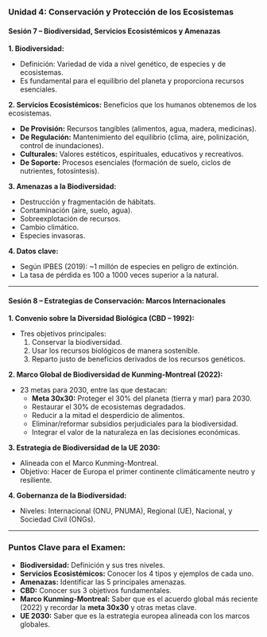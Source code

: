 
### **Unidad 4: Conservación y Protección de los Ecosistemas**
#### **Sesión 7 – Biodiversidad, Servicios Ecosistémicos y Amenazas**

**1. Biodiversidad:**
- Definición: Variedad de vida a nivel genético, de especies y de ecosistemas.
- Es fundamental para el equilibrio del planeta y proporciona recursos esenciales.

**2. Servicios Ecosistémicos:** Beneficios que los humanos obtenemos de los ecosistemas.
- **De Provisión:** Recursos tangibles (alimentos, agua, madera, medicinas).
- **De Regulación:** Mantenimiento del equilibrio (clima, aire, polinización, control de inundaciones).
- **Culturales:** Valores estéticos, espirituales, educativos y recreativos.
- **De Soporte:** Procesos esenciales (formación de suelo, ciclos de nutrientes, fotosíntesis).

**3. Amenazas a la Biodiversidad:**
- Destrucción y fragmentación de hábitats.
- Contaminación (aire, suelo, agua).
- Sobreexplotación de recursos.
- Cambio climático.
- Especies invasoras.

**4. Datos clave:**
- Según IPBES (2019): ~1 millón de especies en peligro de extinción.
- La tasa de pérdida es 100 a 1000 veces superior a la natural.

---

#### **Sesión 8 – Estrategias de Conservación: Marcos Internacionales**

**1. Convenio sobre la Diversidad Biológica (CBD – 1992):**
- Tres objetivos principales:
  1. Conservar la biodiversidad.
  2. Usar los recursos biológicos de manera sostenible.
  3. Reparto justo de beneficios derivados de los recursos genéticos.

**2. Marco Global de Biodiversidad de Kunming-Montreal (2022):**
- 23 metas para 2030, entre las que destacan:
  - **Meta 30x30:** Proteger el 30% del planeta (tierra y mar) para 2030.
  - Restaurar el 30% de ecosistemas degradados.
  - Reducir a la mitad el desperdicio de alimentos.
  - Eliminar/reformar subsidios perjudiciales para la biodiversidad.
  - Integrar el valor de la naturaleza en las decisiones económicas.

**3. Estrategia de Biodiversidad de la UE 2030:**
- Alineada con el Marco Kunming-Montreal.
- Objetivo: Hacer de Europa el primer continente climáticamente neutro y resiliente.

**4. Gobernanza de la Biodiversidad:**
- Niveles: Internacional (ONU, PNUMA), Regional (UE), Nacional, y Sociedad Civil (ONGs).

---

### **Puntos Clave para el Examen:**
- **Biodiversidad:** Definición y sus tres niveles.
- **Servicios Ecosistémicos:** Conocer los 4 tipos y ejemplos de cada uno.
- **Amenazas:** Identificar las 5 principales amenazas.
- **CBD:** Conocer sus 3 objetivos fundamentales.
- **Marco Kunming-Montreal:** Saber que es el acuerdo global más reciente (2022) y recordar la **meta 30x30** y otras metas clave.
- **UE 2030:** Saber que es la estrategia europea alineada con los marcos globales.

